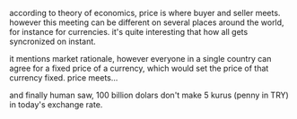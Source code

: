 according to theory of economics, price is where buyer and seller meets. however this meeting can be different on several places around the world, for instance for currencies. it's quite interesting that how all gets syncronized on instant.

it mentions market rationale, however everyone in a single country can agree for a fixed price of a currency, which would set the price of that currency fixed. price meets...

and finally human saw, 100 billion dolars don't make 5 kurus (penny in TRY) in today's exchange rate.